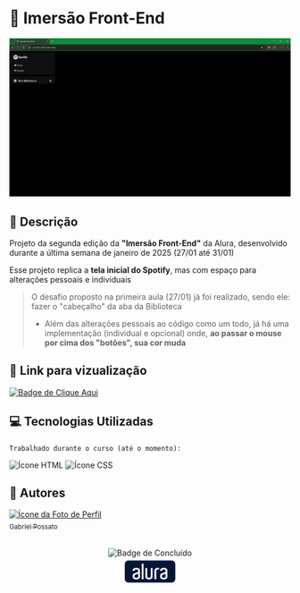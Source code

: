 # 🧩 Imersão Front-End

<img src = "icons/Demonstração.png" alt = "Imagem da demonstração do site"/>

## 📰 Descrição

Projeto da segunda edição da **"Imersão Front-End"** da Alura, desenvolvido durante a última semana de janeiro de 2025 (27/01 até 31/01)

Esse projeto replica a **tela inicial do Spotify**, mas com espaço para alterações pessoais e individuais 

> O desafio proposto na primeira aula (27/01) já foi realizado, sendo ele: fazer o "cabeçalho" da aba da Biblioteca
> - Além das alterações pessoais ao código como um todo, já há uma implementação (individual e opcional) onde, **ao passar o mouse por cima dos "botões", sua cor muda**

## 🔗 Link para vizualização

<a href = "?"> <img alt="Badge de Clique Aqui" src="https://img.shields.io/badge/CLIQUE%20AQUI-blue?style=for-the-badge"> </a>

## 💻 Tecnologias Utilizadas
`Trabalhado durante o curso (até o momento):`

<img src="https://cdn.jsdelivr.net/gh/devicons/devicon@latest/icons/html5/html5-original.svg" height = "40" alt = "Ícone HTML"/> <img src="https://cdn.jsdelivr.net/gh/devicons/devicon@latest/icons/css3/css3-original.svg" height = "40" alt = "Ícone CSS"/>

## 🙋 Autores
[<img loading="lazy" src="https://avatars.githubusercontent.com/u/136634888?v=4" width=80 alt = "Ícone da Foto de Perfil"> <br> <sub> Gabriel Possato </sub>](https://github.com/possatogabriel)
<br>
<br>
<p align = "center"> <img alt="Badge de Concluído" src="https://img.shields.io/badge/STATUS%20%20%20%20%20%20%20%20%20%20%20%20%20%20%20-em desenvolvimento-blue?style=for-the-badge"> <br/> <img src = "icons/alura1.png" height = "50" alt = "Logo da Alura"></p>
